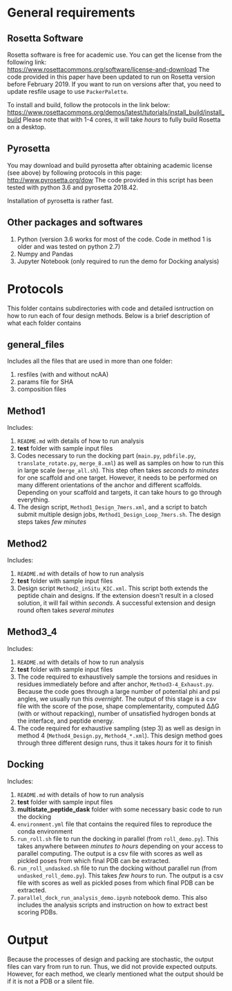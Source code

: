 # General requirements
## Rosetta Software
Rosetta software is free for academic use. You can get the license from the following link:     
https://www.rosettacommons.org/software/license-and-download
The code provided in this paper have been updated to run on Rosetta version before February 2019. If you want to run on versions after that, you need to update resfile usage to use `PackerPalette`.

To install and build, follow the protocols in the link below: https://www.rosettacommons.org/demos/latest/tutorials/install_build/install_build
Please note that with 1-4 cores, it will take *hours* to fully build Rosetta on a desktop.

## Pyrosetta
You may download and build pyrosetta after obtaining academic license (see above) by following protocols in this page:
http://www.pyrosetta.org/dow
The code provided in this script has been tested with python 3.6 and pyrosetta 2018.42. 

Installation of pyrosetta is rather fast.

## Other packages and softwares
1. Python (version 3.6 works for most of the code. Code in method 1 is older and was tested on python 2.7)
2. Numpy and Pandas
3. Jupyter Notebook (only required to run the demo for Docking analysis)

# Protocols
This folder contains subdirectories with code and detailed isntruction on how to run each of four design methods. Below is a brief description of what each folder contains

## general_files
Includes all the files that are used in more than one folder:
1. resfiles (with and without ncAA)
2. params file for SHA
3. composition files

## Method1
Includes:
1. `README.md` with details of how to run analysis
2. **test** folder with sample input files
3. Codes necessary to run the docking part (`main.py`, `pdbfile.py`, `translate_rotate.py`, `merge_8.xml`) as well as samples on how to run this in large scale (`merge_all.sh`). This step often takes *seconds to minutes* for one scaffold and one target. However, it needs to be performed on many different orientations of the anchor and different scaffolds. Depending on your scaffold and targets, it can take hours to go through everything.
4. The design script, `Method1_Design_7mers.xml`, and a script to batch submit multiple design jobs, `Method1_Design_Loop_7mers.sh`. The design steps takes *few minutes*

## Method2
Includes:
1. `README.md` with details of how to run analysis
2. **test** folder with sample input files
3. Design script `Method2_inSitu_KIC.xml`. This script both extends the peptide chain and designs. If the extension doesn't result in a closed solution, it will fail within *seconds*. A successful extension and design round often takes *several minutes*

## Method3_4
Includes:
1. `README.md` with details of how to run analysis
2. **test** folder with sample input files
3. The code required to exhaustively sample the torsions and residues in  residues immediately before and after anchor, `Method3-4_Exhaust.py`. Because the code goes through a large number of potential phi and psi angles, we usually run this *overnight*. The output of this stage is a csv file with the score of the pose, shape complementarity, computed ∆∆G (with or without repacking), number of unsatisfied hydrogen bonds at the interface, and peptide energy.
4. The code required for exhaustive sampling (step 3) as well as design in method 4 (`Method4_Design.py`, `Method4_*.xml`). This design method goes through three different design runs, thus it takes *hours* for it to finish 

## Docking
Includes:
1. `README.md` with details of how to run analysis
2. **test** folder with sample input files
3. **multistate_peptide_dask** folder with some necessary basic code to run the docking
4. `environment.yml` file that contains the required files to reproduce the conda environment
5. `run_roll.sh` file to run the docking in parallel (from `roll_demo.py`). This takes anywhere between *minutes to hours* depending on your access to parallel computing. The output is a csv file with scores as well as pickled poses from which final PDB can be extracted.
6. `run_roll_undasked.sh` file to run the docking without parallel run (from `undasked_roll_demo.py`). This takes *few hours* to run. The output is a csv file with scores as well as pickled poses from which final PDB can be extracted.
7. `parallel_dock_run_analysis_demo.ipynb` notebook demo. This also includes the analysis scripts and instruction on how to extract best scoring PDBs.

# Output
Because the processes of design and packing are stochastic, the output files can vary from run to run. Thus, we did not provide expected outputs. However, for each method, we clearly mentioned what the output should be if it is not a PDB or a silent file.
